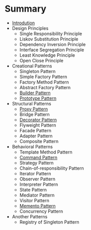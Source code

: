 # Summary

* [Introdution](README.md)
* Design Principles
  * Single Responsibility Principle
  * Liskov Substitution Principle
  * Dependency Inversion Principle
  * Interface Segregation Principle
  * Least Knowledge Principle
  * Open Close Principle
* Creational Patterns
  * Singleton Pattern
  * Simple Factory Pattern
  * Factory Method Pattern
  * Abstract Factory Pattern
  * [Builder Pattern](creational-patterns/builder.md)
  * [Prototype Pattern](creational-patterns/prototype.md)
* Structural Patterns
  * [Proxy Pattern](structural-patterns/proxy.md)
  * Bridge Pattern
  * [Decorator Pattern](structural-patterns/decorator.md)
  * Flyweight Pattern
  * Facade Pattern
  * Adapter Pattern
  * Composite Pattern
* Behavioral Patterns
  * Template Method Pattern
  * [Command Pattern](behavioral-patterns/command.md)
  * Strategy Pattern
  * Chain-of-responsibility Pattern
  * Iterator Pattern
  * Observer Pattern
  * Interpreter Pattern
  * State Pattern
  * Mediator Pattern
  * Visitor Pattern
  * [Memento Pattern](behavioral-patterns/memento.md)
  * Concurrency Pattern
* Another Patterns
  * Registry of Singleton Pattern
